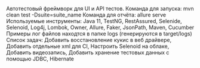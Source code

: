 Автотестовый фреймворк для UI и API тестов.
Команда для запуска: mvn clean test -Dsuite=suite_name
Команда для отчёта: allure serve
Используемые инструменты: Java 11, TestNG, RestAssured, Selenide, Selenoid, Log4j, Lombok, Owner, Allure, Faker, JsonPath, Maven, Cucumber
Примеры лог файлов находтся в папке logs (генерируются в target/logs)
Список задач:
Добавить восстановление кукис в веб драйвере,
Добавить отдельные xml для CI,
Настроить Selenoid на облаке,
Добавить видеозапись,
Добавить хранение тестовых данных с помощью JDBC, Hibernate
